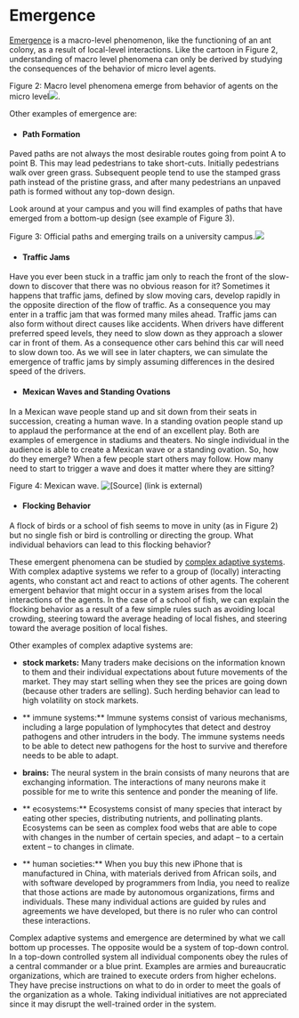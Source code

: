 # Emergence

[Emergence](http://en.wikipedia.org/wiki/Emergence) is a macro-level phenomenon, like the functioning of an ant colony, as a result of local-level interactions. Like the cartoon in Figure 2, understanding of macro level phenomena can only be derived by studying the consequences of the behavior of micro level agents.

Figure 2: Macro level phenomena emerge from behavior of agents on the micro level![](https://www.openabm.org/files/books/3443/emergence.png).

Other examples of emergence are:

* #### Path Formation
Paved paths are not always the most desirable routes going from point A to point B. This may lead pedestrians to take short-cuts. Initially pedestrians walk over green grass. Subsequent people tend to use the stamped grass path instead of the pristine grass, and after many pedestrians an unpaved path is formed without any top-down design.

Look around at your campus and you will find examples of paths that have emerged from a bottom-up design (see example of Figure 3).


Figure 3: Official paths and emerging trails on a university campus.![](https://www.openabm.org/files/books/3443/path.gif)

* ####  Traffic Jams
Have you ever been stuck in a traffic jam only to reach the front of the slow-down to discover that there was no obvious reason for it? Sometimes it happens that traffic jams, defined by slow moving cars, develop rapidly in the opposite direction of the flow of traffic. As a consequence you may enter in a traffic jam that was formed many miles ahead. Traffic jams can also form without direct causes like accidents. When drivers have different preferred speed levels, they need to slow down as they approach a slower car in front of them. As a consequence other cars behind this car will need to slow down too. As we will see in later chapters, we can simulate the emergence of traffic jams by simply assuming differences in the desired speed of the drivers.


* #### Mexican Waves and Standing Ovations
In a Mexican wave people stand up and sit down from their seats in succession, creating a human wave. In a standing ovation people stand up to applaud the performance at the end of an excellent play. Both are examples of emergence in stadiums and theaters. No single individual in the audience is able to create a Mexican wave or a standing ovation. So, how do they emerge? When a few people start others may follow. How many need to start to trigger a wave and does it matter where they are sitting?


Figure 4: Mexican wave. ![[Source] (link is external)](https://www.openabm.org/files/books/3443/mexican.png)

* ####     Flocking Behavior
A flock of birds or a school of fish seems to move in unity (as in Figure 2) but no single fish or bird is controlling or directing the group. What individual behaviors can lead to this flocking behavior?


These emergent phenomena can be studied by [complex adaptive systems](http://en.wikipedia.org/wiki/Complex_adaptive_system). With complex adaptive systems we refer to a group of (locally) interacting agents, who constant act and react to actions of other agents. The coherent emergent behavior that might occur in a system arises from the local interactions of the agents. In the case of a school of fish, we can explain the flocking behavior as a result of a few simple rules such as avoiding local crowding, steering toward the average heading of local fishes, and steering toward the average position of local fishes.

Other examples of complex adaptive systems are:

* **stock markets:** Many traders make decisions on the information known to them and their individual expectations about future movements of the market. They may start selling when they see the prices are going down (because other traders are selling). Such herding behavior can lead to high volatility on stock markets.

* ** immune systems:** Immune systems consist of various mechanisms, including a large population of lymphocytes that detect and destroy pathogens and other intruders in the body. The immune systems needs to be able to detect new pathogens for the host to survive and therefore needs to be able to adapt.

*  **brains:** The neural system in the brain consists of many neurons that are exchanging information. The interactions of many neurons make it possible for me to write this sentence and ponder the meaning of life.

*   **  ecosystems:** Ecosystems consist of many species that interact by eating other species, distributing nutrients, and pollinating plants. Ecosystems can be seen as complex food webs that are able to cope with changes in the number of certain species, and adapt – to a certain extent – to changes in climate.

*    ** human societies:** When you buy this new iPhone that is manufactured in China, with materials derived from African soils, and with software developed by programmers from India, you need to realize that those actions are made by autonomous organizations, firms and individuals. These many individual actions are guided by rules and agreements we have developed, but there is no ruler who can control these interactions.


Complex adaptive systems and emergence are determined by what we call bottom up processes. The opposite would be a system of top-down control. In a top-down controlled system all individual components obey the rules of a central commander or a blue print. Examples are armies and bureaucratic organizations, which are trained to execute orders from higher echelons. They have precise instructions on what to do in order to meet the goals of the organization as a whole. Taking individual initiatives are not appreciated since it may disrupt the well-trained order in the system.




